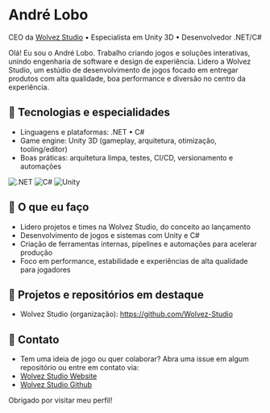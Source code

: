 # André Lobo

CEO da [Wolvez Studio](https://github.com/Wolvez-Studio) • Especialista em Unity 3D • Desenvolvedor .NET/C#

Olá! Eu sou o André Lobo. Trabalho criando jogos e soluções interativas, unindo engenharia de software e design de experiência. Lidero a Wolvez Studio, um estúdio de desenvolvimento de jogos focado em entregar produtos com alta qualidade, boa performance e diversão no centro da experiência.

## 🧰 Tecnologias e especialidades
- Linguagens e plataformas: .NET • C#
- Game engine: Unity 3D (gameplay, arquitetura, otimização, tooling/editor)
- Boas práticas: arquitetura limpa, testes, CI/CD, versionamento e automações

<p>
  <img alt=".NET" src="https://img.shields.io/badge/.NET-512BD4?style=for-the-badge&logo=dotnet&logoColor=white">
  <img alt="C#" src="https://img.shields.io/badge/C%23-239120?style=for-the-badge&logo=csharp&logoColor=white">
  <img alt="Unity" src="https://img.shields.io/badge/Unity-100000?style=for-the-badge&logo=unity&logoColor=white">
</p>

## 🚀 O que eu faço
- Lidero projetos e times na Wolvez Studio, do conceito ao lançamento
- Desenvolvimento de jogos e sistemas com Unity e C#
- Criação de ferramentas internas, pipelines e automações para acelerar produção
- Foco em performance, estabilidade e experiências de alta qualidade para jogadores

## 🧩 Projetos e repositórios em destaque
- Wolvez Studio (organização): https://github.com/Wolvez-Studio

## 🤝 Contato
- Tem uma ideia de jogo ou quer colaborar? Abra uma issue em algum repositório ou entre em contato via:
- [Wolvez Studio Website](https://wolvezstudio.com)
- [Wolvez Studio Github](https://github.com/Wolvez-Studio)

Obrigado por visitar meu perfil!
